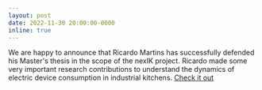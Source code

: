 ```yaml
---
layout: post
date: 2022-11-30 20:00:00-0000
inline: true
---
```

<div class='specialParagraph' markdown='1'>
We are happy to announce that Ricardo Martins has successfully defended his Master's thesis in the scope of the nexIK project. Ricardo made some very important research contributions to understand the dynamics of electric device consumption in industrial kitchens. <a href="https://fenix.tecnico.ulisboa.pt/cursos/mecd/dissertacao/565303595503325" target="_blank">Check it out</a>
</div>